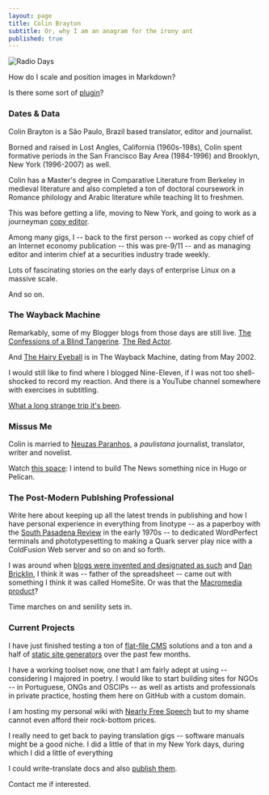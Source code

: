 ```yaml
---
layout: page
title: Colin Brayton
subtitle: Or, why I am an anagram for the irony ant
published: true
---
```


![Radio 
Days](https://raw.githubusercontent.com/Braytonio/Braytonio.github.io/master/img/radio250.png)

How do I scale and position images in Markdown? 

Is there some sort of 
[plugin](https://github.com/datenstrom/yellow-plugins/tree/master/image)?

### Dates & Data

Colin Brayton is a São Paulo, Brazil based translator, editor and 
journalist.

Borned and raised in Lost Angles, California (1960s-198s), Colin spent 
formative periods in the San Francisco Bay Area (1984-1996) and 
Brooklyn, New York (1996-2007) as well. 
 
Colin has a Master's degree in Comparative Literature from Berkeley in 
medieval literature and also completed a ton of doctoral coursework in 
Romance philology and Arabic literature while teaching lit to freshmen.

This was before getting a life, moving to New York, and going to work as 
a journeyman [copy editor](http://www.copydesk.org/). 

Among many gigs, I -- back to the first person -- worked as copy chief of an Internet economy publication -- this was pre-9/11 -- and as managing editor and interim chief at a securities industry trade weekly. 

Lots of fascinating stories on the early days of enterprise Linux on a massive scale. 

And so on. 

### The Wayback Machine 

Remarkably, some of my Blogger blogs from those days are still live. [The Confessions of a Blind Tangerine](http://blindtangerine.blogspot.com.br/). [The Red Actor](http://blindtangerine.blogspot.com.br/). 

And [The Hairy Eyeball](https://web.archive.org/web/*/http://hairyeyeball.net) is in The Wayback Machine, dating from May 2002. 

I would still like to find where I blogged Nine-Eleven, if I was not too shell-shocked to record my reaction. And there is a YouTube channel somewhere with exercises in subtitling.

[What a long strange trip it's 
been](https://www.youtube.com/watch?v=pafY6sZt0FE).

### Missus Me

Colin is married to [Neuzas Paranhos](https://www.facebook.com/neuza.paranhos), a *paulistana* journalist, translator, writer and novelist. 

Watch [this space](https://neuza-paranhos.github.io/): I intend to build The News something nice in Hugo or Pelican.

### The Post-Modern Publshing Professional

Write here about keeping up all the latest trends in publishing and how I have personal experience in everything from linotype -- as a paperboy with the [South Pasadena Review](https://www.facebook.com/South-Pasadena-Review-629113357233067/) in the early 1970s -- to dedicated WordPerfect terminals and phototypesetting to making a Quark server play nice with a ColdFusion Web server and so on and so forth.

I was around when [blogs were invented and designated as such](https://en.wikipedia.org/wiki/History_of_blogging#2001.E2.80.932004) and [Dan Bricklin](https://en.wikipedia.org/wiki/Dan_Bricklin), I think it was -- father of the spreadsheet -- came out with something I think it was called HomeSite. Or was that the [Macromedia product](https://en.wikipedia.org/wiki/Macromedia_HomeSite)? 

Time marches on and senility sets in.

### Current Projects

I have just finished testing a ton of [flat-file CMS](http://www.flatphile.co/) solutions and a ton and a half of [static site generators](https://www.staticgen.com/) over the past few months.

I have a working toolset now, one that I am fairly adept at using -- 
considering I majored in poetry. I  would like to start building sites for NGOs -- in Portuguese, ONGs and OSCIPs -- as well as artists and professionals in private practice, hosting them here on GitHub with a custom domain.

I am hosting my personal wiki with [Nearly Free Speech](http://sambodianas.nfshost.com/) but to my shame cannot even afford their rock-bottom prices. 

I really need to get back to paying translation gigs -- software manuals might be a good niche. I did a little of that in my New York days, during which I did a little of everything 

I could write-translate docs and also [publish them](https://readthedocs.org/).   

Contact me if interested.
